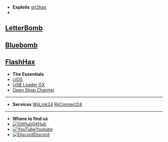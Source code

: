 
- **Exploits**
[str2hax](/str2hax)
-
[LetterBomb](/letterbomb)
-
[Bluebomb](/bluebomb)
-
[FlashHax](/flashhax)
---
- **The Essentials**
- [cIOS](/cIOS)
- [USB Loader GX](/ULGX)
- [Open Shop Channel](/osc)
---
- **Services**
[WiiLink24](/wiilink)
[RiiConnect24](/riiconnect24)
---
- **Where to find us**
- [![GitHub](https://icongr.am/simple/github.svg?color=808080&size=16)GitHub](https://github.com/skyybrew/wiiu-hbguide)
- [![YouTube](https://icongr.am/simple/youtube.svg?color=808080&size=16)Youtube](https://www.youtube.com/@Jacob-Bjorne/)
- [![Discord](https://icongr.am/simple/discord.svg?color=808080&size=16)Discord](https://discord.gg/7NWtGD2rv5)
